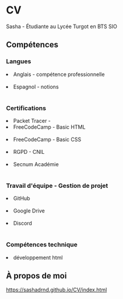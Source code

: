 # CV
Sasha - Étudiante au Lycée Turgot en BTS SIO
## Compétences
### Langues
<li>Anglais - compétence professionnelle</li><br>
<li>Espagnol - notions</li><br>

### Certifications
<li>Packet Tracer - 
<li>FreeCodeCamp - Basic HTML</li><br>
<li>FreeCodeCamp - Basic CSS</li><br>
<li>RGPD - CNIL</li><br>
<li>Secnum Académie</li><br>

### Travail d'équipe - Gestion de projet
<li>GitHub</li><br>
<li>Google Drive</li><br>
<li>Discord</li><br>

### Compétences technique
<li>développement html</li>

## À propos de moi


https://sashadrnd.github.io/CV/index.html

